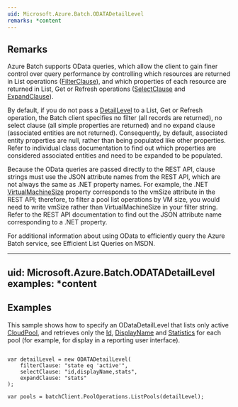 ```yaml
---  
uid: Microsoft.Azure.Batch.ODATADetailLevel  
remarks: *content  
---  
```

  
## Remarks  
 Azure Batch supports OData queries, which allow the client to gain finer control over query              performance by controlling which resources are returned in List operations ([FilterClause](assetId:///P:Microsoft.Azure.Batch.ODATADetailLevel.FilterClause?qualifyHint=False&autoUpgrade=True)),              and which properties of each resource are returned in List, Get or Refresh operations              ([SelectClause](assetId:///P:Microsoft.Azure.Batch.ODATADetailLevel.SelectClause?qualifyHint=False&autoUpgrade=True) and [ExpandClause](assetId:///P:Microsoft.Azure.Batch.ODATADetailLevel.ExpandClause?qualifyHint=False&autoUpgrade=True)).  
  
 By default, if you do not pass a [DetailLevel](assetId:///T:Microsoft.Azure.Batch.DetailLevel?qualifyHint=False&autoUpgrade=True) to a List, Get or Refresh operation,              the Batch client specifies no filter (all records are returned), no select clause (all simple properties are              returned) and no expand clause (associated entities are not returned).  Consequently, by default, associated entity              properties are null, rather than being populated like other properties.  Refer to individual class              documentation to find out which properties are considered associated entities and need to be expanded              to be populated.  
  
 Because the OData queries are passed directly to the REST API, clause strings must use the JSON attribute              names from the REST API, which are not always the same as .NET property names.  For example, the              .NET [VirtualMachineSize](assetId:///P:Microsoft.Azure.Batch.CloudPool.VirtualMachineSize?qualifyHint=False&autoUpgrade=True) property corresponds to              the vmSize attribute in the REST API; therefore, to filter a pool list operations by VM size, you would              need to write vmSize rather than VirtualMachineSize in your filter string.  Refer to the REST API              documentation to find out the JSON attribute name corresponding to a .NET property.  
  
 For additional information about using OData to efficiently query the Azure Batch service, see              Efficient List Queries on MSDN.  
  
---  
uid: Microsoft.Azure.Batch.ODATADetailLevel  
examples: *content  
---  
  
## Examples  
 This sample shows how to specify an ODataDetailLevel that lists only active [CloudPool](assetId:///T:Microsoft.Azure.Batch.CloudPool?qualifyHint=False&autoUpgrade=True),              and retrieves only the [Id](assetId:///P:Microsoft.Azure.Batch.CloudPool.Id?qualifyHint=False&autoUpgrade=True), [DisplayName](assetId:///P:Microsoft.Azure.Batch.CloudPool.DisplayName?qualifyHint=False&autoUpgrade=True) and [Statistics](assetId:///P:Microsoft.Azure.Batch.CloudPool.Statistics?qualifyHint=False&autoUpgrade=True) for each pool (for example, for display in a reporting user interface).  
  
```  
  
var detailLevel = new ODATADetailLevel(  
    filterClause: "state eq 'active'",  
    selectClause: "id,displayName,stats",  
    expandClause: "stats"  
);  
  
var pools = batchClient.PoolOperations.ListPools(detailLevel);  
  
```